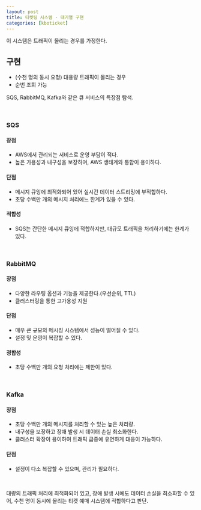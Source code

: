 ```yaml
---
layout: post
title: 티켓팅 시스템 - 대기열 구현
categories: [kboticket]
---
```



이 시스템은 트래픽이 몰리는 경우를 가정한다.  



## 구현

- (수천 명의 동시 요청) 대용량 트래픽이 몰리는 경우
- 순번 조회 가능


SQS, RabbitMQ, Kafka와 같은 큐 서비스의 특장점 탐색.

<br>

### SQS
#### 장점
- AWS에서 관리되는 서비스로 운영 부담이 적다.
- 높은 가용성과 내구성을 보장하며, AWS 생태계와 통합이 용이하다.
#### 단점
- 메시지 큐잉에 최적화되어 있어 실시간 데이터 스트리밍에 부적합하다.
- 초당 수백만 개의 메시지 처리에느 한계가 있을 수 있다.  

#### 적합성
- SQS는 간단한 메시지 큐잉에 적합하지만, 대규모 트래픽을 처리하기에는 한계가 있다.  



<br>

### RabbitMQ
#### 장점
- 다양한 라우팅 옵션과 기능을 제공한다.(우선순위, TTL)
- 클러스터링을 통한 고가용성 지원
#### 단점
- 매우 큰 규모의 메시징 시스템에서 성능이 떨어질 수 있다.  
- 설정 및 운영이 복잡할 수 있다.  


#### 정합성
- 초당 수백만 개의 요청 처리에는 제한이 있다.  


<br>

### Kafka
#### 장점
- 초당 수백만 개의 메시지를 처리할 수 있는 높은 처리량. 
- 내구성을 보장하고 장애 발생 시 데이터 손실 최소화한다.
- 클러스터 확장이 용이하여 트래픽 급증에 유연하게 대응이 가능하다.

#### 단점
- 설정이 다소 복잡할 수 있으며, 관리가 필요하다.


<br>

대량의 트래픽 처리에 최적화되어 있고, 장애 발생 시에도 데이터 손실을 최소화할 수 있어, 수천 명이 동시에 몰리는 티켓 예매 시스템에 적합하다고 판단.